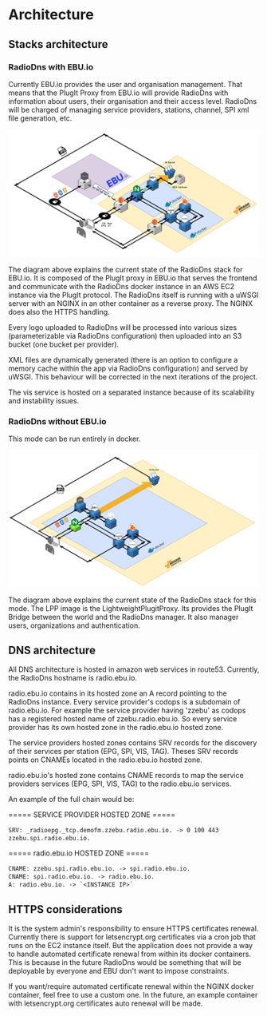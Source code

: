 # Architecture
## Stacks architecture
### RadioDns with EBU.io
Currently EBU.io provides the user and organisation management. That means that the PlugIt Proxy from EBU.io will provide
RadioDns with information about users, their organisation and their access level. RadioDns will be charged of managing
service providers, stations, channel, SPI xml file generation, etc.

![architecture_ebu.io.png](/docs/images/architecture_ebu.io.png)

The diagram above explains the current state of the RadioDns stack for EBU.io. It is composed of the PlugIt proxy in EBU.io that
serves the frontend and communicate with the RadioDns docker instance in an AWS EC2 instance via the PlugIt protocol.
The RadioDns itself is running with a uWSGI server with an NGINX in an other container as a reverse proxy. The NGINX
does also the HTTPS handling. 

Every logo uploaded to RadioDns will be processed into various sizes (parameterizable via RadioDns configuration) then
uploaded into an S3 bucket (one bucket per provider).

XML files are dynamically generated (there is an option to configure a memory cache within the app via RadioDns configuration)
and served by uWSGI. This behaviour will be corrected in the next iterations of the project.

The vis service is hosted on a separated instance because of its scalability and instability issues.

### RadioDns without EBU.io
This mode can be run entirely in docker. 

![architecture_ebu.io.png](/docs/images/architecture_standalone.png)

The diagram above explains the current state of the RadioDns stack for this mode. The LPP image is the LightweightPlugitProxy.
Its provides the PlugIt Bridge between the world and the RadioDns manager. It also manager users, organizations and authentication.

## DNS architecture
All DNS architecture is hosted in amazon web services in route53.
Currently, the RadioDns hostname is radio.ebu.io.

radio.ebu.io contains in its hosted zone an A record pointing to the RadioDns instance. Every service provider's codops is a
subdomain of radio.ebu.io. For example the service provider having 'zzebu' as codops has a registered hosted name of zzebu.radio.ebu.io.
So every service provider has its own hosted zone in the radio.ebu.io hosted zone.

The service providers hosted zones contains SRV records for the discovery of their services per station (EPG, SPI, VIS, TAG).
Theses SRV records points on CNAMEs located in the radio.ebu.io hosted zone.

radio.ebu.io's hosted zone contains CNAME records to map the service providers services (EPG, SPI, VIS, TAG) to the radio.ebu.io
services.

An example of the full chain would be:

===== SERVICE PROVIDER HOSTED ZONE =====

    SRV: _radioepg._tcp.demofm.zzebu.radio.ebu.io. -> 0 100 443 zzebu.spi.radio.ebu.io.

===== radio.ebu.io HOSTED ZONE =====

    CNAME: zzebu.spi.radio.ebu.io. -> spi.radio.ebu.io.
    CNAME: spi.radio.ebu.io. -> radio.ebu.io.
    A: radio.ebu.io. -> `<INSTANCE IP>`

## HTTPS considerations
It is the system admin's responsibility to ensure HTTPS certificates renewal. Currently
there is support for letsencrypt.org certificates via a cron job that runs on the EC2 instance itself. But the application
does not provide a way to handle automated certificate renewal from within its docker containers. This is because
in the future RadioDns would be something that will be deployable by everyone and EBU don't want to impose constraints.

If you want/require automated certificate renewal within the NGINX docker container, feel free to use a custom one.
In the future, an example container with letsencrypt.org certificates auto renewal will be made.
